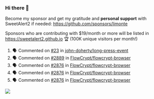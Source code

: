 ### Hi there 👋

Become my sponsor and get my gratitude and **personal support** with SweetAlert2 if needed: https://github.com/sponsors/limonte

Sponsors who are contributing with $19/month or more will be listed in https://sweetalert2.github.io 🏆 (100K unique visitors per month!)

<!--START_SECTION:activity-->
1. 🗣 Commented on [#23](https://github.com//john-doherty/long-press-event/issues/23) in [john-doherty/long-press-event](https://github.com//john-doherty/long-press-event)
2. 🗣 Commented on [#2889](https://github.com//FlowCrypt/flowcrypt-browser/issues/2889) in [FlowCrypt/flowcrypt-browser](https://github.com//FlowCrypt/flowcrypt-browser)
3. 🗣 Commented on [#2876](https://github.com//FlowCrypt/flowcrypt-browser/issues/2876) in [FlowCrypt/flowcrypt-browser](https://github.com//FlowCrypt/flowcrypt-browser)
4. 🗣 Commented on [#2876](https://github.com//FlowCrypt/flowcrypt-browser/issues/2876) in [FlowCrypt/flowcrypt-browser](https://github.com//FlowCrypt/flowcrypt-browser)
5. 🗣 Commented on [#2876](https://github.com//FlowCrypt/flowcrypt-browser/issues/2876) in [FlowCrypt/flowcrypt-browser](https://github.com//FlowCrypt/flowcrypt-browser)
<!--END_SECTION:activity-->

![](https://github-readme-stats.vercel.app/api?username=limonte&theme=vue&show_icons=true)
